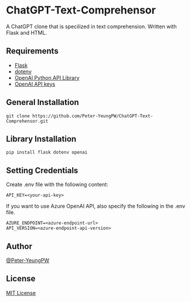 # ChatGPT-Text-Comprehensor

A ChatGPT clone that is specilized in text comprehension. Written with Flask and HTML.

## Requirements
- [Flask](https://flask.palletsprojects.com/en/stable/)
- [dotenv](https://pypi.org/project/python-dotenv/)
- [OpenAI Python API Library](https://pypi.org/project/openai/)
- [OpenAI API keys](https://platform.openai.com/api-keys)

## General Installation
```
git clone https://github.com/Peter-YeungPW/ChatGPT-Text-Comprehensor.git
```

## Library Installation
```
pip install flask dotenv openai
```

## Setting Credentials

Create .env file with the following content:

```
API_KEY=<your-api-key>
```

If you want to use Azure OpenAI API, also specify the following in the .env file.

```
AZURE_ENDPOINT=<azure-endpoint-url>
API_VERSION=<azure-endpoint-api-version>
```

## Author
[@Peter-YeungPW](https://github.com/Peter-YeungPW)

## License
[MIT License](LICENSE)
